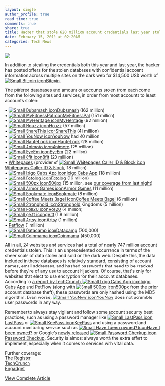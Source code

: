 ```yaml
---
layout: single
author_profile: true
read_time: true
comments: true
share: true
title: Hacker that stole 620 million account credentials last year stole 127 million more
date: February 15, 2019 at 02:20AM
categories: Tech News
---
```

<img class="align-center" src="%20http://d2.alternativeto.net/dist/icons/bitcoin_118825.png?width=36&amp;height=36&amp;mode=crop&amp;upscale=false">
<p><p>In addition to stealing the credentials both this year and last year, the hacker has posted offers for the stolen databases with confidential account information across multiple sites on the dark web for $14,500 USD worth of <a href='//alternativeto.net/software/bitcoin/'><img alt='Small Bitcoin icon' class='mini-app-icon' src='//d2.alternativeto.net/dist/icons/bitcoin_118825.png?width=36&height=36&mode=crop&upscale=false' />Bitcoin</a>.</p>
<p>The pilfered databases and amount of accounts stolen from each come from the following sites and services, in order from most accounts to least accounts stolen:</p>
<p>• <a href='//alternativeto.net/software/dubsmash/'><img alt='Small Dubsmash icon' class='mini-app-icon' src='//d2.alternativeto.net/dist/icons/dubsmash_70554.jpg?width=36&height=36&mode=crop&upscale=false' />Dubsmash</a> (162 million)<br />
• <a href='//alternativeto.net/software/myfitnesspal/l'><img alt='Small MyFitnessPal icon' class='mini-app-icon' src='//d2.alternativeto.net/dist/icons/myfitnesspal_31957.png?width=36&height=36&mode=crop&upscale=false' />MyFitnessPal</a> (151 million)<br />
• <a href='//alternativeto.net/software/myheritage/'><img alt='Small MyHeritage icon' class='mini-app-icon' src='//d2.alternativeto.net/dist/icons/myheritage_52293.png?width=36&height=36&mode=crop&upscale=false' />MyHeritage</a> (92 million)<br />
• <a href='//alternativeto.net/software/houzz/'><img alt='Small Houzz icon' class='mini-app-icon' src='//d2.alternativeto.net/dist/icons/houzz_17962.png?width=36&height=36&mode=crop&upscale=false' />Houzz</a> (57 million)<br />
• <a href='//alternativeto.net/software/sharethis/'><img alt='Small ShareThis icon' class='mini-app-icon' src='//d2.alternativeto.net/dist/icons/sharethis_8448.png?width=36&height=36&mode=crop&upscale=false' />ShareThis</a> (41 million)<br />
• <a href='//alternativeto.net/software/younow/'><img alt='Small YouNow icon' class='mini-app-icon' src='//d2.alternativeto.net/dist/icons/younow_37580.png?width=36&height=36&mode=crop&upscale=false' />YouNow</a> had 40 million<br />
• <a href='//alternativeto.net/software/hautelook/'><img alt='Small HauteLook icon' class='mini-app-icon' src='//d2.alternativeto.net/dist/icons/hautelook_139800.jpg?width=36&height=36&mode=crop&upscale=false' />HauteLook</a> (28 million)<br />
• <a href='//alternativeto.net/software/animoto/'><img alt='Small Animoto icon' class='mini-app-icon' src='//d2.alternativeto.net/dist/icons/animoto_50979.png?width=36&height=36&mode=crop&upscale=false' />Animoto</a> (25 million)<br />
• <a href='//alternativeto.net/software/eyeem/'><img alt='Small EyeEm icon' class='mini-app-icon' src='//d2.alternativeto.net/dist/icons/eyeem_22580.png?width=36&height=36&mode=crop&upscale=false' />EyeEm</a> (22 million)<br />
• <a href='//alternativeto.net/software/8fit/'><img alt='Small 8fit icon' class='mini-app-icon' src='//d2.alternativeto.net/dist/icons/8fit_139801.jpg?width=36&height=36&mode=crop&upscale=false' />8fit</a> (20 million)<br />
• <a href="https://www.whitepages.com/" rel="nofollow">Whitepages</a> (provider of <a href='//alternativeto.net/software/whitepages-caller-id-and-block/'><img alt='Small Whitepages Caller ID &amp; Block icon' class='mini-app-icon' src='//d2.alternativeto.net/dist/icons/whitepages-caller-id-and-block_67545.png?width=36&height=36&mode=crop&upscale=false' />Whitepages Caller ID &amp; Block</a>, 18 million)<br />
• <a href='//alternativeto.net/software/ixigo-cabs-app/'><img alt='Small Ixigo Cabs App icon' class='mini-app-icon' src='//d2.alternativeto.net/dist/icons/ixigo-cabs-app_78702.jpg?width=36&height=36&mode=crop&upscale=false' />Ixigo Cabs App</a> (18 million)<br />
• <a href='//alternativeto.net/software/fotolog/'><img alt='Small Fotolog icon' class='mini-app-icon' src='//d2.alternativeto.net/dist/icons/fotolog_139803.jpg?width=36&height=36&mode=crop&upscale=false' />Fotolog</a> (16 million)<br />
• <a href='//alternativeto.net/software/500px/'><img alt='Small 500px icon' class='mini-app-icon' src='//d2.alternativeto.net/dist/icons/500px_139754.png?width=36&height=36&mode=crop&upscale=false' />500px</a> (15 million, see <a href="https://alternativeto.net/news/2019/2/500px-was-breached-in-july-of-2018-with-14-8-million-users-impacted" rel="nofollow">our coverage from last night</a>)<br />
• <a href='//alternativeto.net/software/armor-games/'><img alt='Small Armor Games icon' class='mini-app-icon' src='//d2.alternativeto.net/dist/icons/armor-games_81917.png?width=36&height=36&mode=crop&upscale=false' />Armor Games</a> (11 million)<br />
• <a href='//alternativeto.net/software/bookmate/'><img alt='Small Bookmate icon' class='mini-app-icon' src='//d2.alternativeto.net/dist/icons/bookmate_83184.jpg?width=36&height=36&mode=crop&upscale=false' />Bookmate</a> (8 million)<br />
• <a href='//alternativeto.net/software/coffee-meets-bagel/'><img alt='Small Coffee Meets Bagel icon' class='mini-app-icon' src='//d2.alternativeto.net/dist/icons/coffee-meets-bagel_87512.png?width=36&height=36&mode=crop&upscale=false' />Coffee Meets Bagel</a> (6 million)<br />
• <a href='//alternativeto.net/software/stronghold-crusader/'><img alt='Small Stronghold icon' class='mini-app-icon' src='//d2.alternativeto.net/dist/icons/stronghold-crusader_77412.png?width=36&height=36&mode=crop&upscale=false' />Stronghold</a> Kingdoms (5 million)<br />
• <a href='//alternativeto.net/software/roll20/'><img alt='Small Roll20 icon' class='mini-app-icon' src='//d2.alternativeto.net/dist/icons/roll20_24189.png?width=36&height=36&mode=crop&upscale=false' />Roll20</a> (4 million)<br />
• <a href='//alternativeto.net/software/gett/'><img alt='Small ge.tt icon' class='mini-app-icon' src='//d2.alternativeto.net/dist/icons/gett_58394.png?width=36&height=36&mode=crop&upscale=false' />ge.tt</a> (1.8 million)<br />
• <a href='//alternativeto.net/software/artsy/'><img alt='Small Artsy icon' class='mini-app-icon' src='//d2.alternativeto.net/dist/icons/artsy_99251.jpg?width=36&height=36&mode=crop&upscale=false' />Artsy</a> (1 million)<br />
• <a href="https://www.petflow.com/" rel="nofollow">Petflow</a> (1 million)<br />
• <a href='//alternativeto.net/software/datacamp/'><img alt='Small Datacamp icon' class='mini-app-icon' src='//d2.alternativeto.net/dist/icons/datacamp_52882.png?width=36&height=36&mode=crop&upscale=false' />Datacamp</a> (700,000)<br />
• <a href='//alternativeto.net/software/coinmama/'><img alt='Small Coinmama icon' class='mini-app-icon' src='//d2.alternativeto.net/dist/icons/coinmama_139804.png?width=36&height=36&mode=crop&upscale=false' />Coinmama</a> (450,000)</p>
<p>All in all, 24 websites and services had a total of nearly 747 million account credentials stolen. This is an unprecedented occurrence in terms of the sheer scale of data stolen and sold on the dark web. Despite this, the data included in these databases is relatively standard, consisting of account names, email addresses, and hashed passwords that need to be cracked before they're of any use to account hijackers. Of course, that's only for websites that elect to use encryption for their account databases. According to <a href="https://techcrunch.com/2019/02/14/hacker-strikes-again/" rel="nofollow">a report by TechCrunch</a>, <a href='//alternativeto.net/software/ixigo-cabs-app/'><img alt='Small Ixigo Cabs App icon' class='mini-app-icon' src='//d2.alternativeto.net/dist/icons/ixigo-cabs-app_78702.jpg?width=36&height=36&mode=crop&upscale=false' />Ixigo Cabs App</a> and PetFlow (along with <a href='//alternativeto.net/software/500px/'><img alt='Small 500px icon' class='mini-app-icon' src='//d2.alternativeto.net/dist/icons/500px_139754.png?width=36&height=36&mode=crop&upscale=false' />500px</a> from the prior account database theft), these passwords are only hashed using the MD5 algorithm. Even worse, <a href='//alternativeto.net/software/younow/'><img alt='Small YouNow icon' class='mini-app-icon' src='//d2.alternativeto.net/dist/icons/younow_37580.png?width=36&height=36&mode=crop&upscale=false' />YouNow</a> does not scramble user passwords in any way.</p>
<p>Remember to always stay vigilant and follow some account security best practices, such as using a password manager like <a href='//alternativeto.net/software/lastpass/'><img alt='Small LastPass icon' class='mini-app-icon' src='//d2.alternativeto.net/dist/icons/lastpass_81730.png?width=36&height=36&mode=crop&upscale=false' />LastPass</a> or <a href='//alternativeto.net/software/keepass/'><img alt='Small KeePass icon' class='mini-app-icon' src='//d2.alternativeto.net/dist/icons/keepass_95299.png?width=36&height=36&mode=crop&upscale=false' />KeePass</a> and using a password and account monitoring service such as <a href='//alternativeto.net/software/haveibeenpwned/'><img alt='Small Have I been pwned? icon' class='mini-app-icon' src='//d2.alternativeto.net/dist/icons/haveibeenpwned_138222.png?width=36&height=36&mode=crop&upscale=false' />Have I been pwned?</a> or Google's <a href="https://alternativeto.net/news/2019/2/google-has-released-a-chrome-extension-that-checks-passwords" rel="nofollow">newly released</a> <a href='//alternativeto.net/software/password-checkup/'><img alt='Small Password Checkup icon' class='mini-app-icon' src='//d2.alternativeto.net/dist/icons/password-checkup_139301.png?width=36&height=36&mode=crop&upscale=false' />Password Checkup</a>. Security is almost always worth the extra effort to implement, especially when it comes to services with vital data.</p>
<p>Further coverage:<br />
<a href="https://www.theregister.co.uk/2019/02/11/620_million_hacked_accounts_dark_web/" rel="nofollow">The Register</a><br />
<a href="https://techcrunch.com/2019/02/14/hacker-strikes-again/" rel="nofollow">TechCrunch</a><br />
<a href="https://www.engadget.com/2019/02/14/620-million-accounts-on-sale-dark-web-myfitnesspal-dubsmash/" rel="nofollow">Engadget</a></p>
</p>
<a class="btn btn--info" href="https://alternativeto.net/news/2019/2/hacker-that-stole-620-million-account-credentials-last-year-stole-127-million-more">View Complete Article</a>